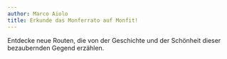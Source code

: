 ```yaml
---
author: Marco Aiolo
title: Erkunde das Monferrato auf Monfit!
---
```


Entdecke neue Routen, die von der Geschichte und der Schönheit dieser bezaubernden Gegend erzählen.
